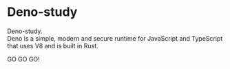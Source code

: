 # Deno-study
Deno-study.  
Deno is a simple, modern and secure runtime for JavaScript and TypeScript that uses V8 and is built in Rust.

GO GO GO!
